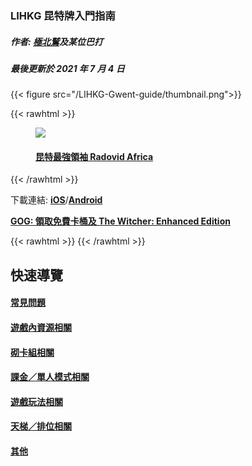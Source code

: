 ### LIHKG 昆特牌入門指南

##### 作者: [極北鷲](https://www.playgwent.com/en/invite-a-friend/LVWFHBSH03)及某位巴打

##### 最後更新於 2021 年 7 月 4 日

{{< figure src="/LIHKG-Gwent-guide/thumbnail.png">}}

{{< rawhtml >}}

<figure>
    <img src="meme.jpg" style="width: auto; height: auto;"/>
    <figcaption>
        <h4>
            <a href="https://youtu.be/b72WUMluc-I">
                昆特最強領袖 Radovid Africa
            </a>
        </h4>
    </figcaption>
</figure>
{{< /rawhtml >}}

下載連結: **[iOS](https://apps.apple.com/hk/app/gwent-the-witcher-card-game/id1466943149)**/**[Android](https://play.google.com/store/apps/details?id=com.cdprojektred.gwent)**

**[GOG: 領取免費卡桶及 The Witcher: Enhanced Edition](https://www.gog.com/gwent-welcome-bonus)**

{{< rawhtml >}}
<a id="quicknav"></a>
{{< /rawhtml >}}

## 快速導覽

#### [常見問題](faq/)

#### [遊戲內資源相關](resources/)

#### [砌卡組相關](deckbuilding/)

#### [課金／單人模式相關](paidcontent/)

#### [遊戲玩法相關](gameplay/)

#### [天梯／排位相關](ladderranking/)

#### [其他](others/)
